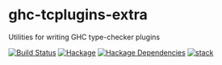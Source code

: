 # ghc-tcplugins-extra
Utilities for writing GHC type-checker plugins

[![Build Status](https://github.com/clash-lang/ghc-tcplugins-extra/actions/workflows/haskell-ci.yml/badge.svg?branch=master)](https://github.com/clash-lang/ghc-tcplugins-extra/actions)
[![Hackage](https://img.shields.io/hackage/v/ghc-tcplugins-extra.svg)](https://hackage.haskell.org/package/ghc-tcplugins-extra)
[![Hackage Dependencies](https://img.shields.io/hackage-deps/v/ghc-tcplugins-extra.svg?style=flat)](http://packdeps.haskellers.com/feed?needle=exact%3Aghc-tcplugins-extra)
[![stack](https://github.com/BlockScope/ghc-tcplugins-extra-undef/actions/workflows/stack.yml/badge.svg)](https://github.com/BlockScope/ghc-tcplugins-extra-undef/actions/workflows/stack.yml)
